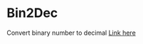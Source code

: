 # Bin2Dec
Convert binary number to decimal
[Link here](https://wrtgvr.github.io/bin-to-dec-converter/)
